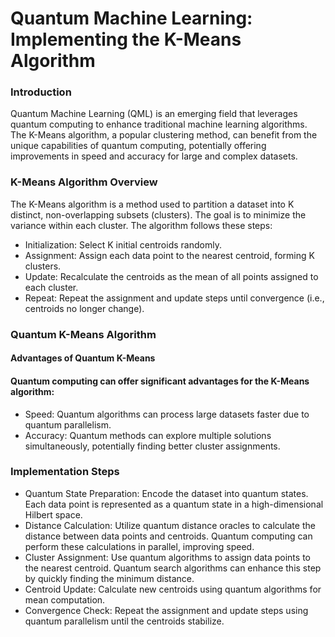 # Quantum Machine Learning: Implementing the K-Means Algorithm
### Introduction
Quantum Machine Learning (QML) is an emerging field that leverages quantum computing to enhance traditional machine learning algorithms. The K-Means algorithm, a popular clustering method, can benefit from the unique capabilities of quantum computing, potentially offering improvements in speed and accuracy for large and complex datasets.

### K-Means Algorithm Overview
The K-Means algorithm is a method used to partition a dataset into K distinct, non-overlapping subsets (clusters). The goal is to minimize the variance within each cluster. The algorithm follows these steps:

- Initialization: Select K initial centroids randomly.
- Assignment: Assign each data point to the nearest centroid, forming K clusters.
- Update: Recalculate the centroids as the mean of all points assigned to each cluster.
- Repeat: Repeat the assignment and update steps until convergence (i.e., centroids no longer change).
### Quantum K-Means Algorithm
#### Advantages of Quantum K-Means
#### Quantum computing can offer significant advantages for the K-Means algorithm:

- Speed: Quantum algorithms can process large datasets faster due to quantum parallelism.
- Accuracy: Quantum methods can explore multiple solutions simultaneously, potentially finding better cluster assignments.
### Implementation Steps
- Quantum State Preparation: Encode the dataset into quantum states. Each data point is represented as a quantum state in a high-dimensional Hilbert space.
- Distance Calculation: Utilize quantum distance oracles to calculate the distance between data points and centroids. Quantum computing can perform these calculations in parallel, improving speed.
- Cluster Assignment: Use quantum algorithms to assign data points to the nearest centroid. Quantum search algorithms can enhance this step by quickly finding the minimum distance.
- Centroid Update: Calculate new centroids using quantum algorithms for mean computation.
- Convergence Check: Repeat the assignment and update steps using quantum parallelism until the centroids stabilize.
